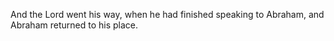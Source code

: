And the Lord went his way, when he had finished speaking to Abraham, and Abraham returned to his place.

